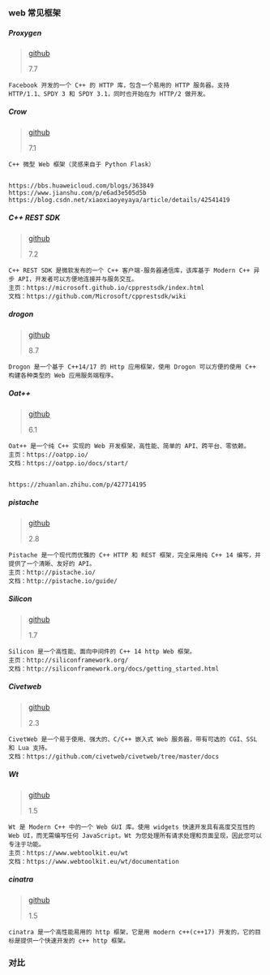 ### web 常见框架

##### Proxygen

> [github](https://github.com/facebook/proxygen)
>
> 7.7

```
Facebook 开发的一个 C++ 的 HTTP 库，包含一个易用的 HTTP 服务器。支持 HTTP/1.1、SPDY 3 和 SPDY 3.1，同时也开始在为 HTTP/2 做开发。
```

##### Crow

> [github](https://github.com/ipkn/crow)
>
> 7.1

```
C++ 微型 Web 框架（灵感来自于 Python Flask）


https://bbs.huaweicloud.com/blogs/363849
https://www.jianshu.com/p/e6ad3e505d5b
https://blog.csdn.net/xiaoxiaoyeyaya/article/details/42541419
```

##### C++ REST SDK

> [github](https://github.com/microsoft/cpprestsdk)
>
> 7.2

```
C++ REST SDK 是微软发布的一个 C++ 客户端-服务器通信库，该库基于 Modern C++ 异步 API，开发者可以方便地连接并与服务交互。
主页：https://microsoft.github.io/cpprestsdk/index.html
文档：https://github.com/Microsoft/cpprestsdk/wiki
```

##### drogon

> [github](https://github.com/an-tao/drogon)
>
> 8.7

```
Drogon 是一个基于 C++14/17 的 Http 应用框架，使用 Drogon 可以方便的使用 C++ 构建各种类型的 Web 应用服务端程序。
```

##### Oat++

> [github](https://github.com/oatpp/oatpp)
>
> 6.1

```
Oat++ 是一个纯 C++ 实现的 Web 开发框架，高性能、简单的 API、跨平台、零依赖。
主页：https://oatpp.io/
文档：https://oatpp.io/docs/start/


https://zhuanlan.zhihu.com/p/427714195
```

##### pistache

> [github](https://github.com/pistacheio/pistache)
>
> 2.8

```
Pistache 是一个现代而优雅的 C++ HTTP 和 REST 框架，完全采用纯 C++ 14 编写，并提供了一个清晰、友好的 API。
主页：http://pistache.io/
文档：http://pistache.io/guide/
```

##### Silicon

> [github](https://github.com/matt-42/silicon/)
>
> 1.7

```
Silicon 是一个高性能、面向中间件的 C++ 14 http Web 框架。
主页：http://siliconframework.org/
文档：http://siliconframework.org/docs/getting_started.html
```

##### Civetweb

> [github](https://github.com/civetweb/civetweb)
>
> 2.3

```
CivetWeb 是一个易于使用、强大的、C/C++ 嵌入式 Web 服务器，带有可选的 CGI、SSL 和 Lua 支持。
文档：https://github.com/civetweb/civetweb/tree/master/docs
```

##### Wt

> [github](https://github.com/emweb/wt)
>
> 1.5

```
Wt 是 Modern C++ 中的一个 Web GUI 库。使用 widgets 快速开发具有高度交互性的 Web UI，而无需编写任何 JavaScript。Wt 为您处理所有请求处理和页面呈现，因此您可以专注于功能。
主页：https://www.webtoolkit.eu/wt
文档：https://www.webtoolkit.eu/wt/documentation
```

##### cinatra

> [github](https://github.com/qicosmos/cinatra)
>
> 1.5

```
cinatra 是一个高性能易用的 http 框架，它是用 modern c++(c++17) 开发的，它的目标是提供一个快速开发的 c++ http 框架。
```

### 对比

```

```



